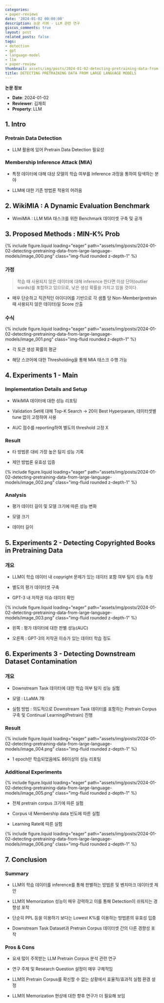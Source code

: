 ```yaml
---
categories:
- paper-reviews
date: '2024-01-02 00:00:00'
description: 논문 리뷰 - LLM 관련 연구
giscus_comments: true
layout: post
related_posts: false
tags:
- detection
- gpt
- language-model
- llm
- paper-review
thumbnail: assets/img/posts/2024-01-02-detecting-pretraining-data-from-large-language-models/thumbnail.jpg
title: DETECTING PRETRAINING DATA FROM LARGE LANGUAGE MODELS
---
```


**논문 정보**
- **Date**: 2024-01-02
- **Reviewer**: 김재희
- **Property**: LLM

## 1. Intro

### Pretrain Data Detection

- LLM 활용에 있어 Pretrain Data Detection 필요성

### Membership Inference Attack (MIA)

- 특정 데이터에 대해 대상 모델의 학습 여부를 Inference 과정을 통하여 탐색하는 분야

- LLM에 대한 기존 방법론 적용의 어려움

## 2. WikiMIA : A Dynamic Evaluation Benchmark

- WimiMIA : LLM MIA 태스크를 위한 Benchmark 데이터셋 구축 및 공개

## 3. Proposed Methods : MIN-K% Prob

{% include figure.liquid loading="eager" path="assets/img/posts/2024-01-02-detecting-pretraining-data-from-large-language-models/image_000.png" class="img-fluid rounded z-depth-1" %}

### 가정

> 학습 때 사용되지 않은 데이터에 대해 inference 한다면 이상 단어(outlier words)를 포함하고 있으므로, 낮은 생성 확률을 가지고 있을 것이다.

- 매우 단순하고 직관적인 아이디어를 기반으로 각 샘플 당 Non-Member(pretrain 때 사용되지 않은 데이터)일 Score 산출

### 수식

{% include figure.liquid loading="eager" path="assets/img/posts/2024-01-02-detecting-pretraining-data-from-large-language-models/image_001.png" class="img-fluid rounded z-depth-1" %}

- 각 토큰 생성 확률의 평균

- 해당 스코어에 대한 Thresholding을 통해 MIA 태스크 수행 가능

## 4. Experiments 1 - Main 

### Implementation Details and Setup

- WikiMIA 데이터에 대한 성능 리포팅

- Validation Set에 대해 Top-K Search → 20이 Best Hyperparam, 데이터셋별 tune 없이 고정하여 사용

- AUC 점수를 reporting하여 별도의 threshold 고정 X

### Result

- 타 방법론 대비 가장 높은 탐지 성능 기록

- 제안 방법론 유효성 입증

{% include figure.liquid loading="eager" path="assets/img/posts/2024-01-02-detecting-pretraining-data-from-large-language-models/image_002.png" class="img-fluid rounded z-depth-1" %}

### Analysis

- 평가 데이터 길이 및 모델 크기에 따른 성능 변화

- 모델 크기

- 데이터 길이

## 5. Experiments 2 - Detecting Copyrighted Books in Pretraining Data

### 개요

- LLM이 학습 데이터 내 copyright 문제가 있는 데이터 포함 여부 탐지 성능 측정

- 별도의 평가 데이터셋 구축

- GPT-3 내 저작권 이슈 데이터 확인

{% include figure.liquid loading="eager" path="assets/img/posts/2024-01-02-detecting-pretraining-data-from-large-language-models/image_003.png" class="img-fluid rounded z-depth-1" %}

- 왼쪽 : 평가 데이터에 대한 판별 성능(AUC)

- 오른쪽 : GPT-3의 저작권 이슈가 있는 데이터 학습 정도

## 6. Experiments 3 - Detecting Downstream Dataset Contamination

### 개요

- Downstream Task 데이터에 대한 학습 여부 탐지 성능 실험

- 모델 : LLaMA 7B

- 실험 방법 : 의도적으로 Downstream Task 데이터를 포함하는 Pretrain Corpus 구축 및 Continual Learning(Pretrain) 진행

### Result

{% include figure.liquid loading="eager" path="assets/img/posts/2024-01-02-detecting-pretraining-data-from-large-language-models/image_004.png" class="img-fluid rounded z-depth-1" %}

- 1 epoch만 학습되었음에도 86이상의 성능 리포팅

### Additional Experiments

{% include figure.liquid loading="eager" path="assets/img/posts/2024-01-02-detecting-pretraining-data-from-large-language-models/image_005.png" class="img-fluid rounded z-depth-1" %}

- 전체 pretrain corpus 크기에 따른 실험

- Corpus 내 Membership data 빈도에 따른 실험

- Learning Rate에 따른 실험

{% include figure.liquid loading="eager" path="assets/img/posts/2024-01-02-detecting-pretraining-data-from-large-language-models/image_006.png" class="img-fluid rounded z-depth-1" %}

## 7. Conclusion

### Summary

- LLM의 학습 데이터를 inference를 통해 판별하는 방법론 및 벤치마크 데이터셋 제안

- LLM의 Memorization 성능이 매우 강력하고 이를 통해 Detection이 쉬워지는 경향성 포착

- 단순히 PPL 등을 이용하기 보다는 Lowest K%를 이용하는 방법론의 유효성 입증

- Downstream Task Dataset과 Pretrain Corpus 데이터셋 간의 다른 경향성 포착

### Pros & Cons

- 요새 많이 주목받는 LLM Pretrain Corpus 분석 관련 연구

- 연구 주제 및 Research Question 설정이 매우 구체적임

- LLM의 Pretrain Corpus를 확신할 수 없는 상황에서 효율적/효과적 실험 환경 설정

- LLM의 Memorization 현상에 대한 향후 연구가 더 필요해 보임
